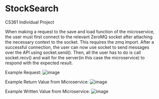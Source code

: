 # StockSearch
CS361 Individual Project

When making a request to the save and load function of the microservice, the user must first connect to the 
relevant ZeroMQ socket after attaching the necessary context to the socket. This requires the zmq import.
After a successful connection, the user can now use socket to send messages over the API using socket.send().
Then, all the user has to do is call socket.recv() and wait for the server(in this case the microservice) to
respond with the expected result.

Example Request:
![image](https://github.com/LoganM26/StockSearch/assets/148154868/d853be22-cecc-4513-a466-077ff06bf234)

Example Return Value from Microservice:
![image](https://github.com/LoganM26/StockSearch/assets/148154868/6d54147d-75a4-44f7-9415-a1d9c58c1b81)

Example Written Value from Microservice:
![image](https://github.com/LoganM26/StockSearch/assets/148154868/84b1dc14-5afe-43d3-814a-543f14457a4a)
